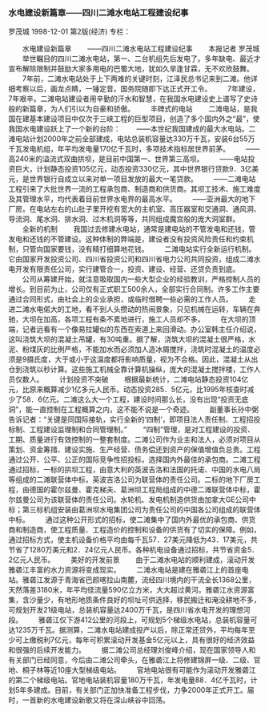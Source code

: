 ### 水电建设新篇章——四川二滩水电站工程建设纪事
罗茂城
1998-12-01
第2版(经济)
专栏：

　　水电建设新篇章
　　——四川二滩水电站工程建设纪事
　　本报记者  罗茂城
　　举世瞩目的四川二滩水电站，第一、二台机组先后发电了。多年缺电、最近才宣布解除限制并鼓励大家多用电的巴蜀大地，犹如久旱逢甘霖，无不欢欣鼓舞。
　　7年前，二滩水电站处于上下两难的关键时刻，江泽民总书记来到二滩。他详细考察以后，画龙点睛，一锤定音。国务院随即下达正式开工令。
　　7年建设，7年艰辛。二滩电站建设者用辛勤的汗水和智慧，在我国水电建设史上谱写了史诗般的新篇章，为人们引以为自豪和骄傲。
　　丰碑式的电站
　　二滩电站，是我国在建基本建设项目中仅次于三峡工程的巨型项目，创造了多个国内外之“最”，使我国水电建设跃上了一个新的台阶：
　　——本世纪我国建成的最大水电站。二滩电站计划2000年之前全部建成，电站总装机容量达330万千瓦，安装6台55万千瓦发电机组，年平均发电量170亿千瓦时，多项技术指标居世界前茅。
　　——高240米的溢流式双曲拱坝，是目前中国第一、世界第三高坝。
　　——电站投资巨大，计划静态投资105亿元，动态投资330亿元，其中世界银行贷款9．3亿美元，是世界银行自成立以来对单一项目发放的最大一笔贷款。
　　——二滩电站工程引来了大批世界一流的工程承包商、制造商和供货商。其坝工技术、施工难度及其管理水平，均代表着目前世界水电界的最高水平。
　　——亚洲最大的地下厂房。在电站左右的山肚子里开挖有宽大的主机室、高压器室和交通洞、通风洞、导流洞、尾水洞、排水洞、过木机洞等等，共同组成魔宫般的庞大洞室群。
　　全新的机制
　　我国过去修建水电站，通常是建电站的不管发电和还钱，管发电和还钱的不管建设。这种体制的弊端是，建设者没有投资风险责任和约束机制，只管向国家要钱，没有精打细算地花钱。
　　二滩电站实行全新运行机制。它由国家开发投资公司、四川省投资公司和四川省电力公司共同投资，组成二滩水电开发有限责任公司，实行建管合一，投资、建设、经营、还贷负责到底。
　　公司从筹建开始，就注意吸取国内一些大型企业的经验教训，严格控制人员的增长。到目前为止，公司仅有正式职工500余人，全部实行合同制。许多工作主要通过合同形式，由社会上的企业承担，或临时借聘一些必需的工作人员。
　　走进二滩水电偌大的工地，看不到人头攒动的热闹景象，只见机械在运转，车辆在奔驰，大坝在加高，各项工程有条不紊地进行，施工人员却不多。
　　在大坝的顶端，记者远看有一个像易拉罐似的东西在索道上来回滑动。办公室韩主任介绍说，这叫浇筑大坝的混凝土吊罐，有30吨重。据了解，浇筑大坝的混凝土很严格，水泥、粉煤灰的比例严格，不能加水而必须加人造冰屑搅拌，浇筑时混凝土的温度必须是9摄氏度，大于或小于这温度都将影响质量，视为不合格。因此，混凝土从出仓到浇筑以秒计算。这些施工机械全靠计算机操纵，庞大的混凝土搅拌楼，工作人员仅数人。
　　计划投资不突破
　　根据最新统计，二滩电站静态投资104亿元，比原来概算减少1亿多元人民币。动态投资285．5亿元，比1995年核查时减少了58．6亿元。二滩这么大一个工程，建设时间那么长，没有出现“投资无底洞”，能一直控制在工程概算之内，这不能不说是一个奇迹。
　　副董事长孙中弼告诉记者：“关键是同国际接轨，实行全新的‘四制’，即项目法人责任制、工程招投标制、工程建设监理制和合同管理制。”
　　“四制”管理，是对工程建设的投资、工期、质量进行有效控制的一整套制度。二滩公司作为业主和法人，必须对项目从策划、资金筹措、建设实施、生产经营、债务偿还到资产的保值增值负总责。工程通过公开、公平、公正的国际竞争性招投标，选择国内外最佳的承包商。二滩工程通过招标，一标的拱坝工程，由意大利的英波吉洛和法国的托诺、中国的水电八局等组成的二滩联营体中标，英波吉洛公司为联营体的责任公司。二标的地下厂房工程，由德国的霍尔兹曼、霍克梯夫、葛洲坝工程局组成的中德二滩联营体中标，霍尔兹曼公司为该联营体的责任公司。水轮机、发电机制造供货由加拿大GE公司中标；第三标机组安装由葛洲坝水电集团公司为责任公司的中国各公司组成的联营体中标。
　　通过这种公开形式的招标，使二滩集中了国内外最优的承包商、供货商和制造商，使工程质量、工程造价的控制和设备的供货有了切实的保障。例如，通过招标方式，使主机设备价格平均由每千瓦57．27美元降低为43．17美元，共节省了1280万美元和2．24亿元人民币。各种机电设备通过招标，共节省资金5．2亿元人民币。
　　美好的开发前景
　　由于二滩水电站的顺利建成，滚动开发雅砻江丰富的水力资源将变成现实。
　　二滩水电站是建在雅砻江上的首座电站。雅砻江发源于青海省巴颜喀拉山南麓，流经四川境内的干流全长1368公里，天然落差3180米，年平均径流量590亿立方米，大大超过黄河。雅砻江水资源富集，含沙量少，有地形地质条件良好的坝址可供选择，移民搬迁和淹没耕地不多，可规划开发21级电站，总装机容量达2400万千瓦，是四川省水电开发的理想河段。
　　雅砻江仅下游412公里的河段上，可规划5个梯级水电站，总装机容量可达1235万千瓦。据测算，二滩水电站建成投产以后，除正常还贷外，平均每年至少可上缴税利7亿元，每年可积累滚动开发基金5亿元以上，具有很好的经济效益和很强的后续开发能力。
　　据二滩公司总经理刘俊峰介绍，现在国家领导人和有关部门已经同意，今后由二滩公司牵头，在雅砻江上将修建锦屏一级、二级、官地、桐子林等近10座大型梯级电站。
　　官地电站很有可能作为滚动开发雅砻江的第二个梯级电站。官地电站装机容量180万千瓦，年发电量88．4亿千瓦时，计划5年多建成。目前，有关部门正加快准备工程步伐，力争2000年正式开工。届时，一首新的水电建设新歌又将在深山峡谷中回荡。
